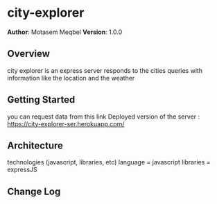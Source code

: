 # city-explorer
**Author**: Motasem Meqbel
**Version**: 1.0.0 

## Overview
city explorer is an express server  responds to the cities queries with information like the location and the weather

## Getting Started
you can request data from this link 
Deployed version of the server : https://city-explorer-ser.herokuapp.com/

## Architecture
<!-- Provide a detailed description of the application design. What  you're using, and any other relevant design information. -->
technologies (javascript, libraries, etc)
language = javascript 
libraries = expressJS

## Change Log
<!-- Use this area to document the iterative changes made to your application as each feature is successfully implemented. Use time stamps. Here's an examples:

2/21/2021 4:17pm - Application now has a fully-functional express server, with a GET route for the location and weather resource.

